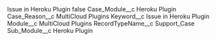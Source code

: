 <?xml version="1.0" encoding="UTF-8"?>
<CustomMetadata xmlns="http://soap.sforce.com/2006/04/metadata" xmlns:xsi="http://www.w3.org/2001/XMLSchema-instance" xmlns:xsd="http://www.w3.org/2001/XMLSchema">
    <label>Issue in Heroku Plugin</label>
    <protected>false</protected>
    <values>
        <field>Case_Module__c</field>
        <value xsi:type="xsd:string">Heroku Plugin</value>
    </values>
    <values>
        <field>Case_Reason__c</field>
        <value xsi:type="xsd:string">MultiCloud Plugins</value>
    </values>
    <values>
        <field>Keyword__c</field>
        <value xsi:type="xsd:string">Issue in Heroku Plugin</value>
    </values>
    <values>
        <field>Module__c</field>
        <value xsi:type="xsd:string">MultiCloud Plugins</value>
    </values>
    <values>
        <field>RecordTypeName__c</field>
        <value xsi:type="xsd:string">Support_Case</value>
    </values>
    <values>
        <field>Sub_Module__c</field>
        <value xsi:type="xsd:string">Heroku Plugin</value>
    </values>
</CustomMetadata>
